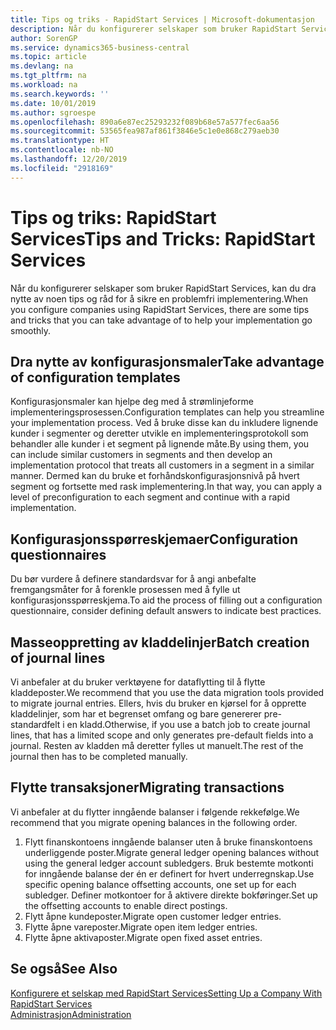 ```yaml
---
title: Tips og triks - RapidStart Services | Microsoft-dokumentasjon
description: Når du konfigurerer selskaper som bruker RapidStart Services, kan du dra nytte av noen tips og råd for å sikre en problemfri implementering.
author: SorenGP
ms.service: dynamics365-business-central
ms.topic: article
ms.devlang: na
ms.tgt_pltfrm: na
ms.workload: na
ms.search.keywords: ''
ms.date: 10/01/2019
ms.author: sgroespe
ms.openlocfilehash: 890a6e87ec25293232f089b68e57a577fec6aa56
ms.sourcegitcommit: 53565fea987af861f3846e5c1e0e868c279aeb30
ms.translationtype: HT
ms.contentlocale: nb-NO
ms.lasthandoff: 12/20/2019
ms.locfileid: "2918169"
---
```

# <a name="tips-and-tricks-rapidstart-services"></a><span data-ttu-id="a333c-103">Tips og triks: RapidStart Services</span><span class="sxs-lookup"><span data-stu-id="a333c-103">Tips and Tricks: RapidStart Services</span></span>
<span data-ttu-id="a333c-104">Når du konfigurerer selskaper som bruker RapidStart Services, kan du dra nytte av noen tips og råd for å sikre en problemfri implementering.</span><span class="sxs-lookup"><span data-stu-id="a333c-104">When you configure companies using RapidStart Services, there are some tips and tricks that you can take advantage of to help your implementation go smoothly.</span></span>  

## <a name="take-advantage-of-configuration-templates"></a><span data-ttu-id="a333c-105">Dra nytte av konfigurasjonsmaler</span><span class="sxs-lookup"><span data-stu-id="a333c-105">Take advantage of configuration templates</span></span>  
<span data-ttu-id="a333c-106">Konfigurasjonsmaler kan hjelpe deg med å strømlinjeforme implementeringsprosessen.</span><span class="sxs-lookup"><span data-stu-id="a333c-106">Configuration templates can help you streamline your implementation process.</span></span> <span data-ttu-id="a333c-107">Ved å bruke disse kan du inkludere lignende kunder i segmenter og deretter utvikle en implementeringsprotokoll som behandler alle kunder i et segment på lignende måte.</span><span class="sxs-lookup"><span data-stu-id="a333c-107">By using them, you can include similar customers in segments and then develop an implementation protocol that treats all customers in a segment in a similar manner.</span></span> <span data-ttu-id="a333c-108">Dermed kan du bruke et forhåndskonfigurasjonsnivå på hvert segment og fortsette med rask implementering.</span><span class="sxs-lookup"><span data-stu-id="a333c-108">In that way, you can apply a level of preconfiguration to each segment and continue with a rapid implementation.</span></span>  

## <a name="configuration-questionnaires"></a><span data-ttu-id="a333c-109">Konfigurasjonsspørreskjemaer</span><span class="sxs-lookup"><span data-stu-id="a333c-109">Configuration questionnaires</span></span>  
<span data-ttu-id="a333c-110">Du bør vurdere å definere standardsvar for å angi anbefalte fremgangsmåter for å forenkle prosessen med å fylle ut konfigurasjonsspørreskjema.</span><span class="sxs-lookup"><span data-stu-id="a333c-110">To aid the process of filling out a configuration questionnaire, consider defining default answers to indicate best practices.</span></span>  

## <a name="batch-creation-of-journal-lines"></a><span data-ttu-id="a333c-111">Masseoppretting av kladdelinjer</span><span class="sxs-lookup"><span data-stu-id="a333c-111">Batch creation of journal lines</span></span>  
<span data-ttu-id="a333c-112">Vi anbefaler at du bruker verktøyene for dataflytting til å flytte kladdeposter.</span><span class="sxs-lookup"><span data-stu-id="a333c-112">We recommend that you use the data migration tools provided to migrate journal entries.</span></span> <span data-ttu-id="a333c-113">Ellers, hvis du bruker en kjørsel for å opprette kladdelinjer, som har et begrenset omfang og bare genererer pre-standardfelt i en kladd.</span><span class="sxs-lookup"><span data-stu-id="a333c-113">Otherwise, if you use a batch job to create journal lines, that has a limited scope and only generates pre-default fields into a journal.</span></span> <span data-ttu-id="a333c-114">Resten av kladden må deretter fylles ut manuelt.</span><span class="sxs-lookup"><span data-stu-id="a333c-114">The rest of the journal then has to be completed manually.</span></span>  

## <a name="migrating-transactions"></a><span data-ttu-id="a333c-115">Flytte transaksjoner</span><span class="sxs-lookup"><span data-stu-id="a333c-115">Migrating transactions</span></span>  
<span data-ttu-id="a333c-116">Vi anbefaler at du flytter inngående balanser i følgende rekkefølge.</span><span class="sxs-lookup"><span data-stu-id="a333c-116">We recommend that you migrate opening balances in the following order.</span></span> <!--Be aware that you cannot insert ledger entries directly. Instead you must use journals to post the journal lines--> 

1.  <span data-ttu-id="a333c-117">Flytt finanskontoens inngående balanser uten å bruke finanskontoens underliggende poster.</span><span class="sxs-lookup"><span data-stu-id="a333c-117">Migrate general ledger opening balances without using the general ledger account subledgers.</span></span> <span data-ttu-id="a333c-118">Bruk bestemte motkonti for inngående balanse der én er definert for hvert underregnskap.</span><span class="sxs-lookup"><span data-stu-id="a333c-118">Use specific opening balance offsetting accounts, one set up for each subledger.</span></span> <span data-ttu-id="a333c-119">Definer motkontoer for å aktivere direkte bokføringer.</span><span class="sxs-lookup"><span data-stu-id="a333c-119">Set up the offsetting accounts to enable direct postings.</span></span>  
2.  <span data-ttu-id="a333c-120">Flytt åpne kundeposter.</span><span class="sxs-lookup"><span data-stu-id="a333c-120">Migrate open customer ledger entries.</span></span>  <!--work on these-->
3.  <span data-ttu-id="a333c-121">Flytte åpne vareposter.</span><span class="sxs-lookup"><span data-stu-id="a333c-121">Migrate open item ledger entries.</span></span>  
4.  <span data-ttu-id="a333c-122">Flytte åpne aktivaposter.</span><span class="sxs-lookup"><span data-stu-id="a333c-122">Migrate open fixed asset entries.</span></span>  

## <a name="see-also"></a><span data-ttu-id="a333c-123">Se også</span><span class="sxs-lookup"><span data-stu-id="a333c-123">See Also</span></span>  
[<span data-ttu-id="a333c-124">Konfigurere et selskap med RapidStart Services</span><span class="sxs-lookup"><span data-stu-id="a333c-124">Setting Up a Company With RapidStart Services</span></span>](admin-set-up-a-company-with-rapidstart.md)  
[<span data-ttu-id="a333c-125">Administrasjon</span><span class="sxs-lookup"><span data-stu-id="a333c-125">Administration</span></span>](admin-setup-and-administration.md)
